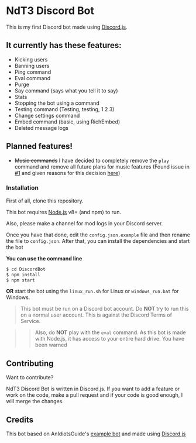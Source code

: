 # NdT3 Discord Bot

This is my first Discord bot made using [Discord.js](https://github.com/hydrabolt/discord.js).

## It currently has these features:
  - Kicking users
  - Banning users
  - Ping command
  - Eval command
  - Purge
  - Say command (says what you tell it to say)
  - Stats
  - Stopping the bot using a command
  - Testing command (Testing, testing, 1 2 3)
  - Change settings command
  - Embed command (basic, using RichEmbed)
  - Deleted message logs

## Planned features!

  - ~~Music commands~~ I have decided to completely remove the `play` command and remove all future plans for music features (Found issue in [#1](https://github.com/NdT3Development/DiscordBot/issues/1) and given reasons for this decision [here](https://github.com/NdT3Development/DiscordBot/projects/1#card-4201008))

### Installation
First of all, clone this repository.

This bot requires [Node.js](https://nodejs.org/) v8+ (and npm) to run.

Also, please make a channel for mod logs in your Discord server.

Once you have that done, edit the `config.json.example` file and then rename the file to `config.json`.
After that, you can install the dependencies and start the bot

**You can use the command line**
```sh
$ cd DiscordBot
$ npm install
$ npm start
```
**OR** start the bot using the `linux_run.sh` for Linux or `windows_run.bat` for Windows.

>This bot must be run on a Discord bot account. Do __NOT__ try to run this on a normal user account. This is against the Discord Terms of Service.

>>Also, do __NOT__ play with the `eval` command. As this bot is made with Node.js, it has access to your entire hard drive. You have been warned

## Contributing

Want to contribute?

NdT3 Discord Bot is written in Discord.js. If you want to add a feature or work on the code, make a pull request and if your code is good enough, I will merge the changes.

## Credits

This bot based on AnIdiotsGuide's [example bot](https://github.com/An-Idiots-Guide/guidebot) and made using [Discord.js](https://github.com/hydrabolt/discord.js)

